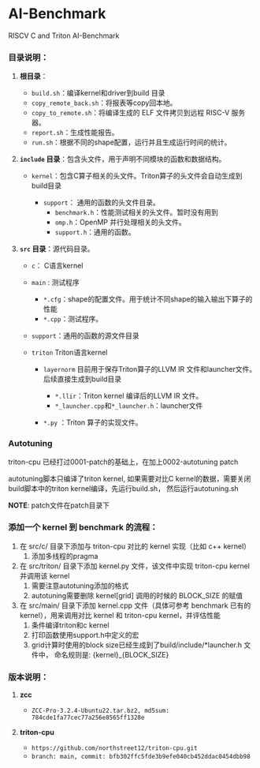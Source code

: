 # AI-Benchmark
RISCV C and Triton AI-Benchmark



### 目录说明：

1. **根目录**：

   - `build.sh`：编译kernel和driver到build 目录
   - `copy_remote_back.sh`：将报表等copy回本地。
   - `copy_to_remote.sh`：将编译生成的 ELF 文件拷贝到远程 RISC-V 服务器。
   - `report.sh`：生成性能报告。
   - `run.sh`：根据不同的shape配置，运行并且生成运行时间的统计。

2. **`include` 目录**：包含头文件，用于声明不同模块的函数和数据结构。

   - `kernel`：包含C算子相关的头文件。Triton算子的头文件会自动生成到build目录

      - `support`： 通用的函数的头文件目录。
        - `benchmark.h`：性能测试相关的头文件。暂时没有用到
        - `omp.h`：OpenMP 并行处理相关的头文件。
        - `support.h`：通用的函数。


3. **`src` 目录**：源代码目录。

   - `c`： C语言kernel

   - `main` : 测试程序

     - `*.cfg`：shape的配置文件。用于统计不同shape的输入输出下算子的性能
     - `*.cpp`：测试程序。

   - `support`：通用的函数的源文件目录

   - `triton` Triton语言kernel

     - `layernorm` 目前用于保存Triton算子的LLVM IR 文件和launcher文件。 后续直接生成到build目录

       - `*.llir`：Triton kernel 编译后的LLVM IR 文件。
       - `*_launcher.cpp`和`*_launcher.h`：launcher文件

     - `*.py` ：Triton  算子的实现文件。

### Autotuning
triton-cpu 已经打过0001-patch的基础上，在加上0002-autotuning patch

autotuning脚本只编译了triton kernel, 如果需要对比C kernel的数据，需要关闭build脚本中的triton kernel编译，先运行build.sh， 然后运行autotuning.sh

**NOTE**: patch文件在patch目录下

### 添加一个 kernel 到 benchmark 的流程：
1. 在 src/c/ 目录下添加与 triton-cpu 对比的 kernel 实现（比如 c++ kernel）
   1. 添加多线程的pragma
2. 在 src/triton/ 目录下添加 kernel.py 文件，该文件中实现 triton-cpu kernel 并调用该 kernel
   1. 需要注意autotuning添加的格式
   2. autotuning需要删除 kernel[grid] 调用的时候的 BLOCK_SIZE 的赋值
3. 在 src/main/ 目录下添加 kernel.cpp 文件（具体可参考 benchmark 已有的 kernel），用来调用对比 kernel 和 triton-cpu kernel，并评估性能
   1. 条件编译triton和c kernel
   2. 打印函数使用support.h中定义的宏
   3. grid计算时使用的block size已经生成到了build/include/*launcher.h 文件中， 命名规则是: {kernel}_{BLOCK_SIZE}

### 版本说明：
1. **zcc**
   - `ZCC-Pro-3.2.4-Ubuntu22.tar.bz2, md5sum: 784cde1fa77cec77a256e8565ff1328e`

2. **triton-cpu**
   - `https://github.com/northstreet12/triton-cpu.git`
   - `branch: main, commit: bfb302ffc5fde3b9efe040cb452ddac0454dbb98`
